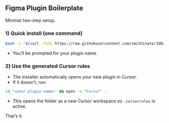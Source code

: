 ## Figma Plugin Boilerplate

Minimal two-step setup.

### 1) Quick install (one command)
```bash
bash -c "$(curl -fsSL https://raw.githubusercontent.com/smithinator100/figma-plugin-boilerplate/main/install.sh)"
```
- You’ll be prompted for your plugin name.

### 2) Use the generated Cursor rules
- The installer automatically opens your new plugin in Cursor.
- If it doesn’t, run:
```bash
cd "<your plugin name>" && open -a "Cursor" .
```
- This opens the folder as a new Cursor workspace so `.cursorrules` is active.

That’s it.
